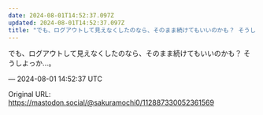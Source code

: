 ```yaml
---
date: 2024-08-01T14:52:37.097Z
updated: 2024-08-01T14:52:37.097Z
title: "でも、ログアウトして見えなくしたのなら、そのまま続けてもいいのかも？ そうしよっ[...]"
---
```


<p>でも、ログアウトして見えなくしたのなら、そのまま続けてもいいのかも？ そうしよっか…。</p>

&mdash; 2024-08-01 14:52:37 UTC

Original URL: https://mastodon.social/@sakuramochi0/112887330052361569
